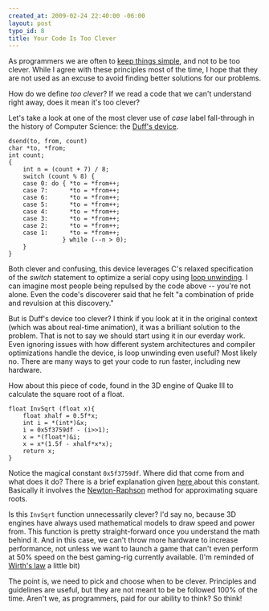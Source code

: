 ```yaml
--- 
created_at: 2009-02-24 22:40:00 -06:00
layout: post
typo_id: 8
title: Your Code Is Too Clever
---
```

<p>As programmers we are often to <a href="http://en.wikipedia.org/wiki/KISS_principle">keep things simple</a>, and not to be too clever. While I agree with these principles most of the time, I hope that they are not used as an excuse to avoid finding better solutions for our problems.</p>
<p>How do we define <em>too clever</em>? If we read a code that we can't understand right away, does it mean it's too clever?</p>
<p>Let's take a look at one of the most clever use of <em>case </em>label fall-through in the history of Computer Science: the <a href="http://swtch.com/duffs-device/td-1983.txt">Duff's device</a>.</p>

	dsend(to, from, count)
	char *to, *from;
	int count;
	{
		int n = (count + 7) / 8;
		switch (count % 8) {
		case 0: do { *to = *from++;
		case 7:      *to = *from++;
		case 6:      *to = *from++;
		case 5:      *to = *from++;
		case 4:      *to = *from++;
		case 3:      *to = *from++;
		case 2:      *to = *from++;
		case 1:      *to = *from++;
				   } while (--n > 0);
		}
	}

<p>Both clever and confusing, this device leverages C's relaxed specification of the <em>switch </em>statement to optimize a serial copy using <a href="http://en.wikipedia.org/wiki/Loop_unwinding">loop unwinding</a>. I can imagine most people being repulsed by the code above -- you're not alone. Even the code's discoverer said that he felt "a combination of pride and revulsion at this discovery."</p>
<p>But is Duff's device too clever? I think if you look at it in the original context (which was about real-time animation), it was a brilliant solution to the problem. That is not to say we should start using it in our everday work. Even ignoring issues with how different system architectures and compiler optimizations handle the device, is loop unwinding even useful? Most likely no. There are many ways to get your code to run faster, including new hardware.</p>
<p>How about this piece of code, found in the 3D engine of Quake III to calculate the square root of a float.</p>

	float InvSqrt (float x){
		float xhalf = 0.5f*x;
		int i = *(int*)&x;
		i = 0x5f3759df - (i>>1);
		x = *(float*)&i;
		x = x*(1.5f - xhalf*x*x);
		return x;
	}

<p>Notice the magical constant <code>0x5f3759df</code>. Where did that come from and what does it do? There is a brief explanation given <a href="http://www.beyond3d.com/content/articles/8/">here </a>about this constant. Basically it involves the <a href="http://en.wikipedia.org/wiki/Newton%27s_method">Newton-Raphson</a> method for approximating square roots.</p>
<p>Is this <code>InvSqrt</code> function unnecessarily clever? I'd say no, because 3D engines have always used mathematical models to draw speed and power from. This function is pretty straight-forward once you understand the math behind it. And in this case, we can't throw more hardware to increase performance, not unless we want to launch a game that can't even perform at 50% speed on the best gaming-rig currently available. (I'm reminded of <a href="http://en.wikipedia.org/wiki/Wirth%27s_law">Wirth's law</a> a little bit)</p>
<p>The point is, we need to pick and choose when to be clever. Principles and guidelines are useful, but they are not meant to be be followed 100% of the time. Aren't we, as programmers, paid for our ability to think? So think!</p>
